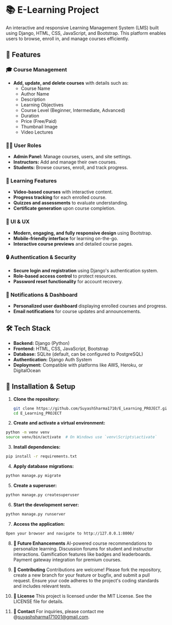 # 📚 E-Learning Project

An interactive and responsive Learning Management System (LMS) built using Django, HTML, CSS, JavaScript, and Bootstrap. This platform enables users to browse, enroll in, and manage courses efficiently.

## 🚀 Features

### 🎓 Course Management
- **Add, update, and delete courses** with details such as:
  - Course Name
  - Author Name
  - Description
  - Learning Objectives
  - Course Level (Beginner, Intermediate, Advanced)
  - Duration
  - Price (Free/Paid)
  - Thumbnail Image
  - Video Lectures

### 👨‍🏫 User Roles
- **Admin Panel:** Manage courses, users, and site settings.
- **Instructors:** Add and manage their own courses.
- **Students:** Browse courses, enroll, and track progress.

### 📖 Learning Features
- **Video-based courses** with interactive content.
- **Progress tracking** for each enrolled course.
- **Quizzes and assessments** to evaluate understanding.
- **Certificate generation** upon course completion.

### 🎨 UI & UX
- **Modern, engaging, and fully responsive design** using Bootstrap.
- **Mobile-friendly interface** for learning on-the-go.
- **Interactive course previews** and detailed course pages.

### 🔒 Authentication & Security
- **Secure login and registration** using Django's authentication system.
- **Role-based access control** to protect resources.
- **Password reset functionality** for account recovery.

### 🔔 Notifications & Dashboard
- **Personalized user dashboard** displaying enrolled courses and progress.
- **Email notifications** for course updates and announcements.

## 🛠️ Tech Stack
- **Backend:** Django (Python)
- **Frontend:** HTML, CSS, JavaScript, Bootstrap
- **Database:** SQLite (default, can be configured to PostgreSQL)
- **Authentication:** Django Auth System
- **Deployment:** Compatible with platforms like AWS, Heroku, or DigitalOcean

## 📂 Installation & Setup

1. **Clone the repository:**
   ```Bash
   git clone https://github.com/SuyashSharma1710/E_Learning_PROJECT.git
   cd E_Learning_PROJECT
   ```
2. **Create and activate a virtual environment:**
```bash
python -m venv venv
source venv/bin/activate  # On Windows use `venv\Scripts\activate`
```
3. **Install dependencies:**
```bash
pip install -r requirements.txt
```
4. **Apply database migrations:**
```bash
python manage.py migrate
```
5. **Create a superuser:**
```bash
python manage.py createsuperuser
```
6. **Start the development server:**
```bash
python manage.py runserver
```
7. **Access the application:**
```bash
Open your browser and navigate to http://127.0.0.1:8000/
```
8. **🎯 Future Enhancements**
AI-powered course recommendations to personalize learning.
Discussion forums for student and instructor interactions.
Gamification features like badges and leaderboards.
Payment gateway integration for premium courses.
9. **🤝 Contributing**
Contributions are welcome! Please fork the repository, create a new branch for your feature or bugfix, and submit a pull request. Ensure your code adheres to the project's coding standards and includes relevant tests.

10. **📜 License**
This project is licensed under the MIT License. See the LICENSE file for details.

11. **📧 Contact**
For inquiries, please contact me @suyashsharma171001@gmail.com.

